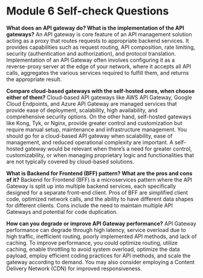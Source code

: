# Module 6 Self-check Questions

**What does an API gateway do? What is the implementation of the API gateways?**
An API gateway is core feature of an API management solution acting as a proxy that routes requests to appropriate backend services. It provides capabilities such as request routing, API composition, rate limiting, security (authentication and authorization), and protocol translation. Implementation of an API Gateway often involves configuring it as a reverse-proxy server at the edge of your network, where it accepts all API calls, aggregates the various services required to fulfill them, and returns the appropriate result.

**Compare cloud-based gateways with the self-hosted ones, when choose either of them?**
Cloud-based API gateways like AWS API Gateway, Google Cloud Endpoints, and Azure API Gateway are managed services that provide ease of deployment, scalability, high availability, and comprehensive security options. On the other hand, self-hosted gateways like Kong, Tyk, or Nginx, provide greater control and customization but require manual setup, maintenance and infrastructure management. You should go for a cloud-based API gateway when scalability, ease of management, and reduced operational complexity are important. A self-hosted gateway would be relevant when there’s a need for greater control, customizability, or when managing proprietary logic and functionalities that are not typically covered by cloud-based solutions.

**What is Backend for Frontend (BFF) pattern? What are the pros and cons of it?**
Backend for Frontend (BFF) is a microservices pattern where the API Gateway is split up into multiple backend services, each specifically designed for a separate front-end client. Pros of BFF are simplified client code, optimized network calls, and the ability to have different data shapes for different clients. Cons include the need to maintain multiple API Gateways and potential for code duplication.

**How can you degrade or improve API Gateway performance?**
API Gateway performance can degrade through high latency, service overload due to high traffic, inefficient routing, poorly implemented API methods, and lack of caching. To improve performance, you could optimize routing, utilize caching, enable throttling to avoid system overload, optimize the data payload, employ efficient coding practices for API methods, and scale the gateway according to demand. You may also consider employing a Content Delivery Network (CDN) for improved responsiveness.
